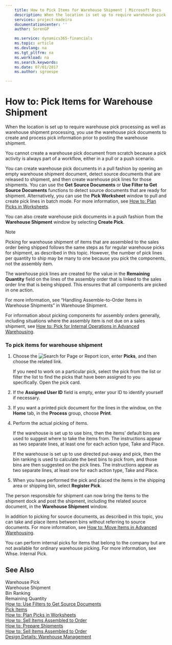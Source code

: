 ```yaml
---
    title: How to Pick Items for Warehouse Shipment | Microsoft Docs
    description: When the location is set up to require warehouse pick processing as well as warehouse shipment processing, you use the warehouse pick documents to create and process pick information prior to posting the warehouse shipment.
    services: project-madeira
    documentationcenter: ''
    author: SorenGP

    ms.service: dynamics365-financials
    ms.topic: article
    ms.devlang: na
    ms.tgt_pltfrm: na
    ms.workload: na
    ms.search.keywords:
    ms.date: 07/01/2017
    ms.author: sgroespe

---
```

# How to: Pick Items for Warehouse Shipment
When the location is set up to require warehouse pick processing as well as warehouse shipment processing, you use the warehouse pick documents to create and process pick information prior to posting the warehouse shipment.  
  
 You cannot create a warehouse pick document from scratch because a pick activity is always part of a workflow, either in a pull or a push scenario.  
  
 You can create warehouse pick documents in a pull fashion by opening an empty warehouse shipment document, detect source documents that are released to shipment, and then create warehouse pick lines for those shipments. You can use the **Get Source Documents** or **Use Filter to Get Source Documents** functions to detect source documents that are ready for shipment. Alternatively, you can use the **Pick Worksheet** window to pull and create pick lines in batch mode. For more information, see [How to: Plan Picks in Worksheets](../how-to-plan-picks-in-worksheets.md).  
  
 You can also create warehouse pick documents in a push fashion from the **Warehouse Shipment** window by selecting **Create Pick**.  
  
> [!NOTE]  
>  Picking for warehouse shipment of items that are assembled to the sales order being shipped follows the same steps as for regular warehouse picks for shipment, as described in this topic. However, the number of pick lines per quantity to ship may be many to one because you pick the components, not the assembly item.  
>   
>  The warehouse pick lines are created for the value in the **Remaining Quantity** field on the lines of the assembly order that is linked to the sales order line that is being shipped. This ensures that all components are picked in one action.  
>   
>  For more information, see “Handling Assemble-to-Order Items in Warehouse Shipments” in Warehouse Shipment.  
>   
>  For information about picking components for assembly orders generally, including situations where the assembly item is not due on a sales shipment, see [How to: Pick for Internal Operations in Advanced Warehousing](../how-to-pick-for-internal-operations-in-advanced-warehousing.md).  
  
### To pick items for warehouse shipment  
  
1.  Choose the ![Search for Page or Report](media/ui-search/search_small.png "Search for Page or Report icon") icon, enter **Picks**, and then choose the related link.  
  
     If you need to work on a particular pick, select the pick from the list or filter the list to find the picks that have been assigned to you specifically. Open the pick card.  
  
2.  If the **Assigned User ID** field is empty, enter your ID to identify yourself if necessary.  
  
3.  If you want a printed pick document for the lines in the window, on the **Home** tab, in the **Process** group, choose **Print**.  
  
4.  Perform the actual picking of items.  
  
     If the warehouse is set up to use bins, then the items’ default bins are used to suggest where to take the items from. The instructions appear as two separate lines, at least one for each action type, Take and Place.  
  
     If the warehouse is set up to use directed put-away and pick, then the bin ranking is used to calculate the best bins to pick from, and those bins are then suggested on the pick lines. The instructions appear as two separate lines, at least one for each action type, Take and Place.  
  
5.  When you have performed the pick and placed the items in the shipping area or shipping bin, select **Register Pick**.  
  
 The person responsible for shipment can now bring the items to the shipment dock and post the shipment, including the related source document, in the **Warehouse Shipment** window.  
  
 In addition to picking for source documents, as described in this topic, you can take and place items between bins without referring to source documents. For more information, see [How to: Move Items in Advanced Warehousing](../how-to-move-items-in-advanced-warehousing.md).  
  
 You can perform internal picks for items that belong to the company but are not available for ordinary warehouse picking. For more information, see Whse. Internal Pick.  
  
## See Also  
 Warehouse Pick   
 Warehouse Shipment   
 Bin Ranking   
 Remaining Quantity   
 [How to: Use Filters to Get Source Documents](../how-to-use-filters-to-get-source-documents.md)   
 [Pick Items](../pick-items.md)   
 [How to: Plan Picks in Worksheets](../how-to-plan-picks-in-worksheets.md)   
 [How to: Sell Items Assembled to Order](../how-to-sell-items-assembled-to-order.md)   
 [How to: Prepare Shipments](../How%20to:%20Prepare%20Shipments.md)   
 [How to: Sell Items Assembled to Order](../how-to-sell-items-assembled-to-order.md)   
 [Design Details: Warehouse Management](../../design-details-warehouse-management.md)